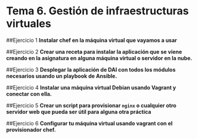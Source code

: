 # Tema 6. Gestión de infraestructuras virtuales

##Ejercicio 1
**Instalar chef en la máquina virtual que vayamos a usar**


##Ejercicio 2
**Crear una receta para instalar la aplicación que se viene creando en la asignatura en alguna máquina virtual o servidor en la nube.**


##Ejercicio 3
**Desplegar la aplicación de DAI con todos los módulos necesarios usando un playbook de Ansible.**


##Ejercicio 4
**Instalar una máquina virtual Debian usando Vagrant y conectar con ella.**


##Ejercicio 5
**Crear un script para provisionar `nginx` o cualquier otro servidor web que pueda ser útil para alguna otra práctica**


##Ejercicio 6
**Configurar tu máquina virtual usando vagrant con el provisionador chef.**
